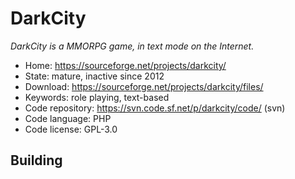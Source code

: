 # DarkCity

_DarkCity is a MMORPG game, in text mode on the Internet._

- Home: https://sourceforge.net/projects/darkcity/
- State: mature, inactive since 2012
- Download: https://sourceforge.net/projects/darkcity/files/
- Keywords: role playing, text-based
- Code repository: https://svn.code.sf.net/p/darkcity/code/ (svn)
- Code language: PHP
- Code license: GPL-3.0

## Building

